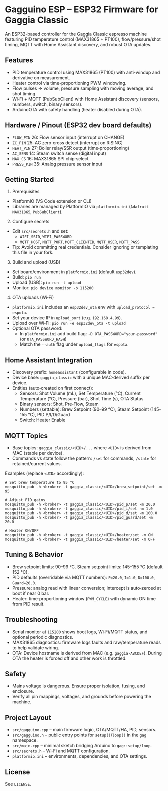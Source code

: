 Gagguino ESP – ESP32 Firmware for Gaggia Classic
================================================

An ESP32-based controller for the Gaggia Classic espresso machine featuring PID temperature control (MAX31865 + PT100), flow/pressure/shot timing, MQTT with Home Assistant discovery, and robust OTA updates.

Features
--------
- PID temperature control using MAX31865 (PT100) with anti-windup and derivative on measurement.
- Heater control via time-proportioning PWM windowing.
- Flow pulses → volume, pressure sampling with moving average, and shot timing.
- Wi‑Fi + MQTT (PubSubClient) with Home Assistant discovery (sensors, numbers, switch, binary sensors).
- ArduinoOTA with safety handling (heater disabled during OTA).

Hardware / Pinout (ESP32 dev board defaults)
-------------------------------------------
- `FLOW_PIN` 26: Flow sensor input (interrupt on CHANGE)
- `ZC_PIN` 25: AC zero‑cross detect (interrupt on RISING)
- `HEAT_PIN` 27: Boiler relay/SSR output (time‑proportioning)
- `AC_SENS` 14: Steam switch sense (digital input)
- `MAX_CS` 16: MAX31865 SPI chip‑select
- `PRESS_PIN` 35: Analog pressure sensor input

Getting Started
---------------
1) Prerequisites
- PlatformIO (VS Code extension or CLI)
- Libraries are managed by PlatformIO via `platformio.ini` (`Adafruit MAX31865`, `PubSubClient`).

2) Configure secrets
- Edit `src/secrets.h` and set:
  - `WIFI_SSID`, `WIFI_PASSWORD`
  - `MQTT_HOST`, `MQTT_PORT`, `MQTT_CLIENTID`, `MQTT_USER`, `MQTT_PASS`
- Tip: Avoid committing real credentials. Consider ignoring or templating this file in your fork.

3) Build and upload (USB)
- Set board/environment in `platformio.ini` (default `esp32dev`).
- Build: `pio run`
- Upload (USB): `pio run -t upload`
- Monitor: `pio device monitor -b 115200`

4) OTA uploads (Wi‑Fi)
- `platformio.ini` includes an `esp32dev_ota` env with `upload_protocol = espota`.
- Set your device IP in `upload_port` (e.g. `192.168.4.99`).
- Upload over Wi‑Fi: `pio run -e esp32dev_ota -t upload`
- Optional OTA password:
  - In `platformio.ini` add build flag: `-D OTA_PASSWORD="your-password"` (or `OTA_PASSWORD_HASH`)
  - Match the `--auth` flag under `upload_flags` for `espota`.

Home Assistant Integration
--------------------------
- Discovery prefix: `homeassistant` (configurable in code).
- Device base: `gaggia_classic` with a unique MAC‑derived suffix per device.
- Entities (auto‑created on first connect):
  - Sensors: Shot Volume (mL), Set Temperature (°C), Current Temperature (°C), Pressure (bar), Shot Time (s), OTA Status
  - Binary sensors: Shot, Pre‑Flow, Steam
  - Numbers (settable): Brew Setpoint (90–99 °C), Steam Setpoint (145–155 °C), PID P/I/D/Guard
  - Switch: Heater Enable

MQTT Topics
-----------
- Base topics: `gaggia_classic/<UID>/...` where `<UID>` is derived from MAC (stable per device).
- Commands vs state follow the pattern: `/set` for commands, `/state` for retained/current values.

Examples (replace `<UID>` accordingly):
```
# Set brew temperature to 95 °C
mosquitto_pub -h <broker> -t gaggia_classic/<UID>/brew_setpoint/set -m 95

# Adjust PID gains
mosquitto_pub -h <broker> -t gaggia_classic/<UID>/pid_p/set -m 20.0
mosquitto_pub -h <broker> -t gaggia_classic/<UID>/pid_i/set -m 1.0
mosquitto_pub -h <broker> -t gaggia_classic/<UID>/pid_d/set -m 100.0
mosquitto_pub -h <broker> -t gaggia_classic/<UID>/pid_guard/set -m 20.0

# Heater ON/OFF
mosquitto_pub -h <broker> -t gaggia_classic/<UID>/heater/set -m ON
mosquitto_pub -h <broker> -t gaggia_classic/<UID>/heater/set -m OFF
```

Tuning & Behavior
-----------------
- Brew setpoint limits: 90–99 °C. Steam setpoint limits: 145–155 °C (default 152 °C).
- PID defaults (overridable via MQTT numbers): `P=20.0`, `I=1.0`, `D=100.0`, `Guard=20.0`.
- Pressure: analog read with linear conversion; intercept is auto‑zeroed at boot if near 0 bar.
- Heater: time‑proportioning window (`PWM_CYCLE`) with dynamic ON time from PID result.

Troubleshooting
---------------
- Serial monitor at `115200` shows boot logs, Wi‑Fi/MQTT status, and optional periodic diagnostics.
- MAX31865 diagnostics: firmware logs faults and raw/temperature reads to help validate wiring.
- OTA: Device hostname is derived from MAC (e.g. `gaggia-ABCDEF`). During OTA the heater is forced off and other work is throttled.

Safety
------
- Mains voltage is dangerous. Ensure proper isolation, fusing, and enclosure.
- Verify all pin mappings, voltages, and grounds before powering the machine.

Project Layout
--------------
- `src/gagguino.cpp` – main firmware logic, OTA/MQTT/HA, PID, sensors.
- `src/gagguino.h` – public entry points for `setup()`/`loop()` in the `gag` namespace.
- `src/main.cpp` – minimal sketch bridging Arduino to `gag::setup/loop`.
- `src/secrets.h` – Wi‑Fi and MQTT configuration.
- `platformio.ini` – environments, dependencies, and OTA settings.

License
-------
See `LICENSE`.

